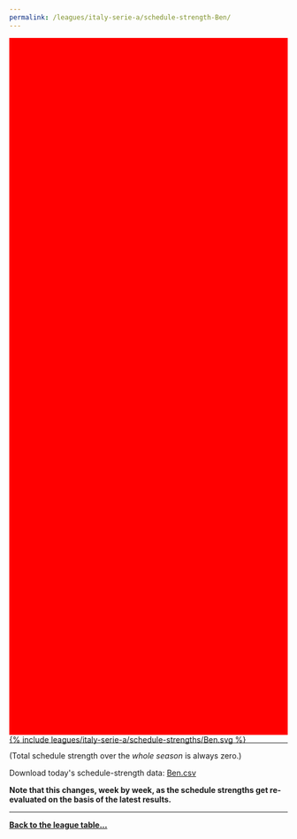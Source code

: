 ```yaml
---
permalink: /leagues/italy-serie-a/schedule-strength-Ben/
---
```


<style>
.svg-wrap {
    background-color:red;
    height:0;
    padding-top:250%; /* 350px/550px */
    position: relative;
}

svg {
    background-color: white;
    height: 100%;
    display:block;
    width: 100%;
    position: absolute;
    top:0;
    left:0;
}
</style>


<div class="svg-wrap">
{% include leagues/italy-serie-a/schedule-strengths/Ben.svg %}
</div>

-----

(Total schedule strength over the *whole season* is always zero.)


Download today's schedule-strength data: [Ben.csv](/assets/leagues/italy-serie-a/2020/schedule-strengths/Ben.csv)

**Note that this changes, week by week, as the schedule strengths get re-evaluated on the
basis of the latest results.**

-----

[**Back to the league table...**](/leagues/italy-serie-a)


